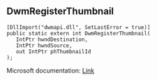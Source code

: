 ## DwmRegisterThumbnail

```
[DllImport("dwmapi.dll", SetLastError = true)]
public static extern int DwmRegisterThumbnail(
   IntPtr hwndDestination,
   IntPtr hwndSource,
   out IntPtr phThumbnailId
);
```

Microsoft documentation: [Link](https://docs.microsoft.com/en-us/windows/win32/api/dwmapi/nf-dwmapi-dwmregisterthumbnail)
